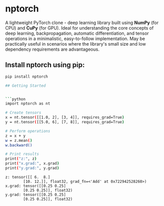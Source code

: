 # nptorch
A lightweight PyTorch clone - deep learning library built using **NumPy** (for CPU) and **CuPy** (for GPU). Ideal for understanding the core concepts of deep learning, backpropagation, automatic differentiation, and tensor operations in a minimalistic, easy-to-follow implementation. May be practically useful in scenarios where the library's small size and low dependency requirements are advantageous.

## Install nptorch using pip:

```bash
pip install nptorch

## Getting Started


```python
import nptorch as nt

# Create tensors
x = nt.tensor([[1.0, 2], [3, 4]], requires_grad=True)
y = nt.tensor([[5.0, 6], [7, 8]], requires_grad=True)

# Perform operations
z = x + y
w = z.mean()
w.backward()

# Print results
print("z:", z)
print("x.grad:", x.grad)
print("y.grad:", y.grad)
```

    z: tensor([[ 6.  8.]
            [10. 12.]], float32, grad_fn=<'Add' at 0x722942528260>)
    x.grad: tensor([[0.25 0.25]
            [0.25 0.25]], float32)
    y.grad: tensor([[0.25 0.25]
            [0.25 0.25]], float32)



```python

```
